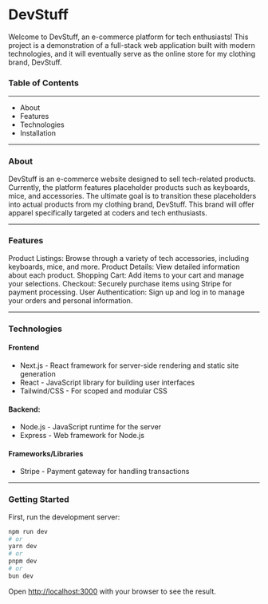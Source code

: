 # DevStuff

Welcome to DevStuff, an e-commerce platform for tech enthusiasts! This project is a demonstration of a full-stack web application built with modern technologies, and it will eventually serve as the online store for my clothing brand, DevStuff.


### Table of Contents
---
- About
- Features
- Technologies
- Installation

---

### About
DevStuff is an e-commerce website designed to sell tech-related products. Currently, the platform features placeholder products such as keyboards, mice, and accessories. The ultimate goal is to transition these placeholders into actual products from my clothing brand, DevStuff. This brand will offer apparel specifically targeted at coders and tech enthusiasts.

---

### Features
Product Listings: Browse through a variety of tech accessories, including keyboards, mice, and more.
Product Details: View detailed information about each product.
Shopping Cart: Add items to your cart and manage your selections.
Checkout: Securely purchase items using Stripe for payment processing.
User Authentication: Sign up and log in to manage your orders and personal information.

---

### Technologies
#### Frontend
  - Next.js - React framework for server-side rendering and static site generation
  - React - JavaScript library for building user interfaces
  - Tailwind/CSS - For scoped and modular CSS
  
#### Backend:
  - Node.js - JavaScript runtime for the server
  - Express - Web framework for Node.js

#### Frameworks/Libraries  
  - Stripe - Payment gateway for handling transactions

---

### Getting Started

First, run the development server:

```bash
npm run dev
# or
yarn dev
# or
pnpm dev
# or
bun dev
```

Open [http://localhost:3000](http://localhost:3000) with your browser to see the result.
